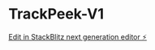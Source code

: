 # TrackPeek-V1

[Edit in StackBlitz next generation editor ⚡️](https://stackblitz.com/~/github.com/Likhon-Official/TrackPeek-V1)